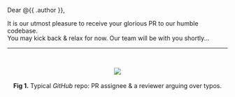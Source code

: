Dear @{{ .author }},  

It is our utmost pleasure to receive your glorious PR to our humble codebase.  
You may kick back & relax for now. Our team will be with you shortly...

---

<br>
<p align="center">
  <img src="https://media.tenor.com/G6j8e1Ql0DsAAAAM/cats-cat.gif">
  <br><br>
  <b>Fig 1.</b> Typical <i>GitHub</i> repo: PR assignee & a reviewer arguing over typos.
</p>
